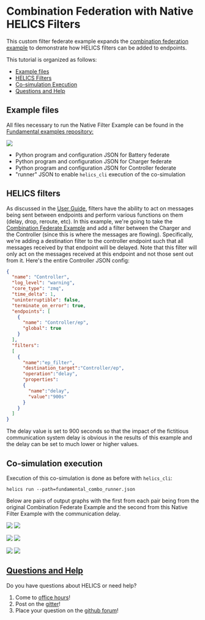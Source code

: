 # Combination Federation with Native HELICS Filters

This custom filter federate example expands the [combination federation example](./fundamental_combo.md) to demonstrate how HELICS filters can be added to endpoints.

This tutorial is organized as follows:

- [Example files](#example-files)
- [HELICS Filters](#HELICS-filters)
- [Co-simulation Execution](#co-simulation-execution)
- [Questions and Help](#questions-and-help)

## Example files

All files necessary to run the Native Filter Example can be found in the [Fundamental examples repository:](https://github.com/GMLC-TDC/HELICS-Examples/tree/main/user_guide_examples/fundamental/fundamental_message_comm/filter_native)

[![](https://github.com/GMLC-TDC/helics_doc_resources/raw/main/user_guide/fundamental_filter_native_github.png)](https://github.com/GMLC-TDC/HELICS-Examples/tree/main/user_guide_examples/fundamental/fundamental_message_comm/filter_native)

- Python program and configuration JSON for Battery federate
- Python program and configuration JSON for Charger federate
- Python program and configuration JSON for Controller federate
- "runner" JSON to enable `helics_cli` execution of the co-simulation

## HELICS filters

As discussed in the [User Guide](../../fundamental_topics/federates.md#native-helics-filters), filters have the ability to act on messages being sent between endpoints and perform various functions on them (delay, drop, reroute, etc). In this example, we're going to take the [Combination Federate Example](./fundamental_combo) and add a filter between the Charger and the Controller (since this is where the messages are flowing). Specifically, we're adding a destination filter to the controller endpoint such that all messages received by that endpoint will be delayed. Note that this filter will only act on the messages received at this endpoint and not those sent out from it. Here's the entire Controller JSON config:

```json
{
  "name": "Controller",
  "log_level": "warning",
  "core_type": "zmq",
  "time_delta": 1,
  "uninterruptible": false,
  "terminate_on_error": true,
  "endpoints": [
    {
      "name": "Controller/ep",
      "global": true
    }
  ],
  "filters":
  [
    {
      "name":"ep_filter",
      "destination_target":"Controller/ep",
      "operation":"delay",
      "properties":
      {
        "name":"delay",
        "value":"900s"
      }
    }
  ]
}
```

The delay value is set to 900 seconds so that the impact of the fictitious communication system delay is obvious in the results of this example and the delay can be set to much lower or higher values.

## Co-simulation execution

Execution of this co-simulation is done as before with `helics_cli`:

```shell
helics run --path=fundamental_combo_runner.json
```

Below are pairs of output graphs with the first from each pair being from the original Combination Federate Example and the second from this Native Filter Example with the communication delay.

![](https://github.com/GMLC-TDC/helics_doc_resources/raw/main/user_guide/fundamental_combo_battery_SOCs.png)
![](https://github.com/GMLC-TDC/helics_doc_resources/raw/main/user_guide/fundamental_filter_native_battery_SOCs.png)

![](https://github.com/GMLC-TDC/helics_doc_resources/raw/main/user_guide/fundamental_combo_charging_power.png)
![](https://github.com/GMLC-TDC/helics_doc_resources/raw/main/user_guide/fundamental_filter_native_charging_power.png)

![](https://github.com/GMLC-TDC/helics_doc_resources/raw/main/user_guide/fundamental_combo_estimated_SOCs.png)
![](https://github.com/GMLC-TDC/helics_doc_resources/raw/main/user_guide/fundamental_filter_native_estimated_SOCs.png)

## [Questions and Help](../../support.md)

Do you have questions about HELICS or need help?

1. Come to [office hours](mailto:helicsteam@helics.org)!
2. Post on the [gitter](https://gitter.im/GMLC-TDC/HELICS)!
3. Place your question on the [github forum](https://github.com/GMLC-TDC/HELICS/discussions)!
